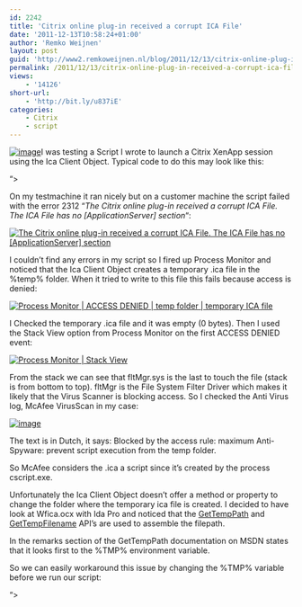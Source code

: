 ```yaml
---
id: 2242
title: 'Citrix online plug-in received a corrupt ICA File'
date: '2011-12-13T10:58:24+01:00'
author: 'Remko Weijnen'
layout: post
guid: 'http://www2.remkoweijnen.nl/blog/2011/12/13/citrix-online-plug-in-received-a-corrupt-ica-file/'
permalink: /2011/12/13/citrix-online-plug-in-received-a-corrupt-ica-file/
views:
    - '14126'
short-url:
    - 'http://bit.ly/u837iE'
categories:
    - Citrix
    - script
---
```


[![image](http://192.168.40.25:8081/wp-content/uploads/2011/12/image_thumb4.png "image")](http://192.168.40.25:8081/wp-content/uploads/2011/12/image4.png)I was testing a Script I wrote to launch a Citrix XenApp session using the Ica Client Object. Typical code to do this may look like this:

 “&gt;

On my testmachine it ran nicely but on a customer machine the script failed with the error 2312 “*The Citrix online plug-in received a corrupt ICA File. The ICA File has no \[ApplicationServer\] section*“:

[![The Citrix online plug-in received a corrupt ICA File. The ICA File has no [ApplicationServer] section](http://192.168.40.25:8081/wp-content/uploads/2011/12/SNAGHTML108b7fef_thumb.png "Error number 2312")](http://192.168.40.25:8081/wp-content/uploads/2011/12/SNAGHTML108b7fef.png)

I couldn’t find any errors in my script so I fired up Process Monitor and noticed that the Ica Client Object creates a temporary .ica file in the %temp% folder. When it tried to write to this file this fails because access is denied:

[![Process Monitor | ACCESS DENIED | temp folder | temporary ICA file](http://192.168.40.25:8081/wp-content/uploads/2011/12/SNAGHTML10912948_thumb.png "Process Monitor")](http://192.168.40.25:8081/wp-content/uploads/2011/12/SNAGHTML10912948.png)

I Checked the temporary .ica file and it was empty (0 bytes). Then I used the Stack View option from Process Monitor on the first ACCESS DENIED event:

[![Process Monitor | Stack View](http://192.168.40.25:8081/wp-content/uploads/2011/12/image_thumb5.png "Event Properties")](http://192.168.40.25:8081/wp-content/uploads/2011/12/image5.png)

From the stack we can see that fltMgr.sys is the last to touch the file (stack is from bottom to top). fltMgr is the File System Filter Driver which makes it likely that the Virus Scanner is blocking access. So I checked the Anti Virus log, McAfee VirusScan in my case:

[![image](http://192.168.40.25:8081/wp-content/uploads/2011/12/image_thumb6.png "image")](http://192.168.40.25:8081/wp-content/uploads/2011/12/image6.png)

The text is in Dutch, it says: Blocked by the access rule: maximum Anti-Spyware: prevent script execution from the temp folder.

So McAfee considers the .ica a script since it’s created by the process cscript.exe.

Unfortunately the Ica Client Object doesn’t offer a method or property to change the folder where the temporary ica file is created. I decided to have look at Wfica.ocx with Ida Pro and noticed that the [GetTempPath](http://msdn.microsoft.com/en-us/library/windows/desktop/aa364992(v=vs.85).aspx) and [GetTempFilename](http://msdn.microsoft.com/en-us/library/windows/desktop/aa364991(v=VS.85).aspx) API’s are used to assemble the filepath.

In the remarks section of the GetTempPath documentation on MSDN states that it looks first to the %TMP% environment variable.

So we can easily workaround this issue by changing the %TMP% variable before we run our script:

“&gt;